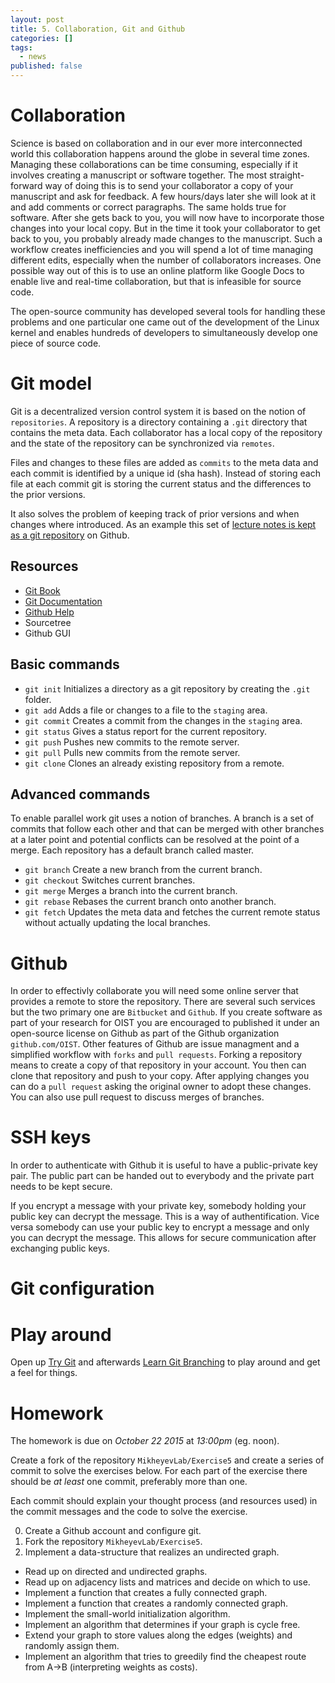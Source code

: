 ```yaml
---
layout: post
title: 5. Collaboration, Git and Github
categories: []
tags:
  - news
published: false
---
```


# Collaboration
Science is based on collaboration and in our ever more interconnected world this collaboration happens around the globe in several time zones. Managing these collaborations can be time consuming, especially if it involves creating a manuscript or software together. The most straight-forward way of doing this is to send your collaborator a copy of your manuscript and ask for feedback. A few hours/days later she will look at it and add comments or correct paragraphs. The same holds true for software. After she gets back to you, you will now have to incorporate those changes into your local copy. But in the time it took your collaborator to get back to you, you probably already made changes to the manuscript.
Such a workflow creates inefficiencies and you will spend a lot of time managing different edits, especially when the number of collaborators increases.
One possible way out of this is to use an online platform like Google Docs to enable live and real-time collaboration, but that is infeasible for source code.

The open-source community has developed several tools for handling these problems and one particular one came out of the development of the Linux kernel and enables hundreds of developers to simultaneously develop one piece of source code.

# Git model
Git is a decentralized version control system it is based on the notion of `repositories`. A repository is a directory containing a `.git` directory that contains the meta data. Each collaborator has a local copy of the repository and the state of the repository can be synchronized via `remotes`.

Files and changes to these files are added as `commits` to the meta data and each commit is identified by a unique id (sha hash). Instead of storing each file at each commit git is storing the current status and the differences to the prior versions.

It also solves the problem of keeping track of prior versions and when changes where introduced. As an example this set of [lecture notes is kept as a git repository](https://github.com/MikheyevLab/Computing-Fall-2015/tree/gh-pages) on Github.

## Resources
 - [Git Book](https://git-scm.com/book/en/v2)
 - [Git Documentation](https://git-scm.com/documentation)
 - [Github Help](https://help.github.com/)
 - Sourcetree
 - Github GUI

## Basic commands
- `git init` Initializes a directory as a git repository by creating the `.git` folder.
- `git add` Adds a file or changes to a file to the `staging` area.
- `git commit` Creates a commit from the changes in the `staging` area.
- `git status` Gives a status report for the current repository.
- `git push` Pushes new commits to the remote server.
- `git pull` Pulls new commits from the remote server.
- `git clone` Clones an already existing repository from a remote.

## Advanced commands
To enable parallel work git uses a notion of branches. A branch is a set of commits that follow each other and that can be merged with other branches at a later point and potential conflicts can be resolved at the point of a merge. Each repository has a default branch called master.

- `git branch` Create a new branch from the current branch.
- `git checkout` Switches current branches.
- `git merge` Merges a branch into the current branch.
- `git rebase` Rebases the current branch onto another branch.
- `git fetch` Updates the meta data and fetches the current remote status without actually updating the local branches.

# Github
In order to effectivly collaborate you will need some online server that provides a remote to store the repository. There are several such services but the two primary one are `Bitbucket` and `Github`. If you create software as part of your research for OIST you are encouraged to published it under an open-source license on Github as part of the Github organization `github.com/OIST`.
Other features of Github are issue managment and a simplified workflow with `forks` and `pull requests`. Forking a repository means to create a copy of that repository in your account. You then can clone that repository and push to your copy. After applying changes you can do a `pull request` asking the original owner to adopt these changes. You can also use pull request to discuss merges of branches.

# SSH keys
In order to authenticate with Github it is useful to have a public-private key pair. The public part can be handed out to everybody and the private part needs to be kept secure.

If you encrypt a message with your private key, somebody holding your public key can decrypt the message. This is a way of authentification.
Vice versa somebody can use your public key to encrypt a message and only you can decrypt the message. This allows for secure communication after exchanging public keys.

# Git configuration

# Play around
Open up [Try Git](https://try.github.io/levels/1/challenges/1) and afterwards [Learn Git Branching](http://pcottle.github.io/learnGitBranching/) to play around and get a feel for things.


# Homework
The homework is due on *October 22 2015* at *13:00pm* (eg. noon).

Create a fork of the repository `MikheyevLab/Exercise5` and create a series of commit to solve the exercises below. For each part of the exercise there should be *at least* one commit, preferably more than one.

Each commit should explain your thought process (and resources used) in the commit messages and the code to solve the exercise.

0. Create a Github account and configure git.
1. Fork the repository `MikheyevLab/Exercise5`.
2. Implement a data-structure that realizes an undirected graph.
  - Read up on directed and undirected graphs.
  - Read up on adjacency lists and matrices and decide on which to use.
  - Implement a function that creates a fully connected graph.
  - Implement a function that creates a randomly connected graph.
  - Implement the small-world initialization algorithm.
  - Implement an algorithm that determines if your graph is cycle free.
  - Extend your graph to store values along the edges (weights) and randomly assign them.
  - Implement an algorithm that tries to greedily find the cheapest route from A->B (interpreting weights as costs).

